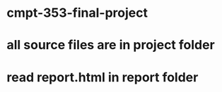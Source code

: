 # cmpt-353-final-project
# all source files are in project folder
# read report.html in report folder